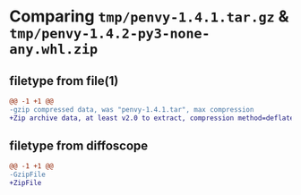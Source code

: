# Comparing `tmp/penvy-1.4.1.tar.gz` & `tmp/penvy-1.4.2-py3-none-any.whl.zip`

## filetype from file(1)

```diff
@@ -1 +1 @@
-gzip compressed data, was "penvy-1.4.1.tar", max compression
+Zip archive data, at least v2.0 to extract, compression method=deflate
```

## filetype from diffoscope

```diff
@@ -1 +1 @@
-GzipFile
+ZipFile
```

